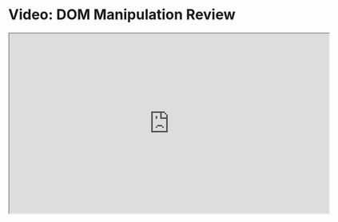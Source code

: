 # Video: DOM Manipulation Review

<iframe src="https://player.vimeo.com/video/549508758" width="640" height="360" allowfullscreen="allowfullscreen" allow="autoplay; fullscreen; picture-in-picture"></iframe>
